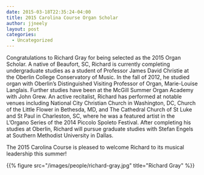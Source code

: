```yaml
---
date: 2015-03-18T22:35:24-04:00
title: 2015 Carolina Course Organ Scholar
author: jjneely
layout: post
categories:
  - Uncategorized
---
```


Congratulations to Richard Gray for being selected as the 2015 Organ Scholar. A
native of Beaufort, SC, Richard is currently completing undergraduate studies
as a student of Professor James David Christie at the Oberlin College
Conservatory of Music. In the fall of 2012, he studied organ with Oberlin’s
Distinguished Visiting Professor of Organ, Marie-Louise Langlais. Further
studies have been at the McGill Summer Organ Academy with John Grew. An active
recitalist, Richard has performed at notable venues including National City
Christian Church in Washington, DC, Church of the Little Flower in Bethesda,
MD, and The Cathedral Church of St Luke and St Paul in Charleston, SC, where
he was a featured artist in the L’Organo Series of the 2014 Piccolo Spoleto
Festival. After completing his studies at Oberlin, Richard will pursue graduate
studies with Stefan Engels at Southern Methodist University in Dallas.

The 2015 Carolina Course is pleased to welcome Richard to its musical
leadership this summer!

{{% figure src="/images/people/richard-gray.jpg" title="Richard Gray" %}}
